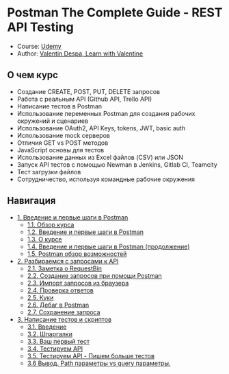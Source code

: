# Postman The Complete Guide - REST API Testing

- Course: [Udemy](https://www.udemy.com/course/postman-the-complete-guide/)
- Author: [Valentin Despa, Learn with Valentine](https://www.udemy.com/course/postman-the-complete-guide/#instructor-1)

## О чем курс

- Создание CREATE, POST, PUT, DELETE запросов
- Работа с реальным API (Github API, Trello API)
- Написание тестов в Postman
- Использование переменных Postman для создания рабочих окружений и сценариев 
- Использование OAuth2, API Keys, tokens, JWT, basic auth
- Использование mock серверов
- Отличия GET vs POST методов
- JavaScript основы для тестов
- Использование данных из Excel файлов (CSV) или JSON
- Запуск API тестов с помощью Newman в Jenkins, Gitlab CI, Teamcity
- Тест загрузки файлов
- Сотрудничество, используя командные рабочие окружения

## Навигация

- [1. Введение и первые шаги в Postman](./docs/1.%20Introduction%20and%20first%20steps%20in%20Postman)
  - [1.1. Обзор курса](./docs/1.%20Introduction%20and%20first%20steps%20in%20Postman/1.1.%20Course%20overview)
  - [1.2. Введение и первые шаги в Postman](./docs/1.%20Introduction%20and%20first%20steps%20in%20Postman/1.2.%20Introduction%20and%20first%20steps%20in%20Postman)
  - [1.3. О курсе](./docs/1.%20Introduction%20and%20first%20steps%20in%20Postman/1.3.%20About%20this%20course)
  - [1.4. Введение и первые шаги в Postman (продолжение)](./docs/1.%20Introduction%20and%20first%20steps%20in%20Postman/1.4.%20Introduction%20and%20first%20steps%20in%20Postman%20(continued))
  - [1.5. Postman обзор возможностей](./docs/1.%20Introduction%20and%20first%20steps%20in%20Postman/1.5.%20The%20Postman%20Landscape)
- [2. Разбираемся с запросами к API](./docs/2.%20Creating%20with%20API%20requests)
  - [2.1. Заметка о RequestBin](./docs/2.%20Creating%20with%20API%20requests/2.1.%20Note%20about%20requestbin)
  - [2.2. Создание запросов при помощи Postman](./docs/2.%20Creating%20with%20API%20requests/2.2.%20Creating%20Requests%20with%20Postman)
  - [2.3. Импорт запросов из браузера](./docs/2.%20Creating%20with%20API%20requests/2.3.%20Importing%20request%20from%20your%20browser)
  - [2.4. Проверка ответов](./docs/2.%20Creating%20with%20API%20requests/2.4.%20Inspecting%20responses)
  - [2.5. Куки](./docs/2.%20Creating%20with%20API%20requests/2.5.%20Cookies)
  - [2.6. Дебаг в Postman](./docs/2.%20Creating%20with%20API%20requests/2.6.%20Troubleshooting)
  - [2.7. Сохранение запроса](./docs/2.%20Creating%20with%20API%20requests/2.7.%20Saving%20requests)
- [3. Написание тестов и скриптов](./docs/3.%20Writing%20tests%20and%20scripts)
  - [3.1. Введение](./docs/3.%20Writing%20tests%20and%20scripts/3.1.%20Introduction)
  - [3.2. Шпаргалки](./docs/3.%20Writing%20tests%20and%20scripts/3.2.%20Cheatsheet)
  - [3.3. Ваш первый тест](./docs/3.%20Writing%20tests%20and%20scripts/3.3.%20Your%20first%20test)
  - [3.4. Тестируем API](./docs/3.%20Writing%20tests%20and%20scripts/3.4.%20Testing%20an%20API)
  - [3.5. Тестируем API - Пишем больше тестов](./docs/3.%20Writing%20tests%20and%20scripts/3.5.%20Testing%20an%20API%20-%20Writing%20more%20tests)
  - [3.6 Вывод. Path параметры vs query параметры.](./docs/3.%20Writing%20tests%20and%20scripts/3.6.%20Recap%20Path%20parameters%20vs%20query%20parameters)
